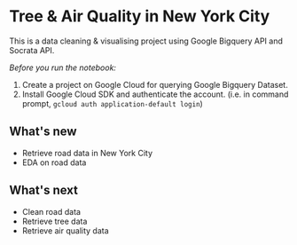# Tree & Air Quality in New York City
This is a data cleaning & visualising project using Google Bigquery API and Socrata API. 

*Before you run the notebook:* 
1. Create a project on Google Cloud for querying Google Bigquery Dataset.
1. Install Google Cloud SDK and authenticate the account.
(i.e. in command prompt, `gcloud auth application-default login`)

## What's new
- Retrieve road data in New York City
- EDA on road data

## What's next
- Clean road data
- Retrieve tree data
- Retrieve air quality data